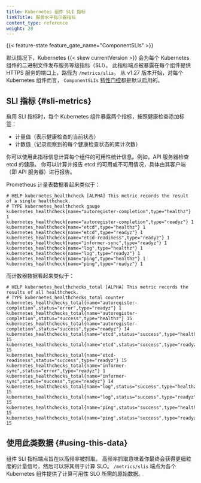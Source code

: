 ```yaml
---
title: Kubernetes 组件 SLI 指标
linkTitle: 服务水平指示器指标
content_type: reference
weight: 20
---
```

<!--
reviewers:
- logicalhan
title: Kubernetes Component SLI Metrics
linkTitle: Service Level Indicator Metrics
content_type: reference
weight: 20
-->

<!-- overview -->

{{< feature-state feature_gate_name="ComponentSLIs" >}}

<!--
By default, Kubernetes {{< skew currentVersion >}} publishes Service Level Indicator (SLI) metrics 
for each Kubernetes component binary. This metric endpoint is exposed on the serving 
HTTPS port of each component, at the path `/metrics/slis`. The 
`ComponentSLIs` [feature gate](/docs/reference/command-line-tools-reference/feature-gates/)
defaults to enabled for each Kubernetes component as of v1.27.
-->
默认情况下，Kubernetes {{< skew currentVersion >}} 会为每个 Kubernetes 组件的二进制文件发布服务等级指标（SLI）。
此指标端点被暴露在每个组件提供 HTTPS 服务的端口上，路径为 `/metrics/slis`。
从 v1.27 版本开始，对每个 Kubernetes 组件而言，
`ComponentSLIs` [特性门控](/zh-cn/docs/reference/command-line-tools-reference/feature-gates/)都是默认启用的。

<!-- body -->

<!--
## SLI Metrics

With SLI metrics enabled, each Kubernetes component exposes two metrics,
labeled per healthcheck:

- a gauge (which represents the current state of the healthcheck)
- a counter (which records the cumulative counts observed for each healthcheck state)
-->
## SLI 指标   {#sli-metrics}

启用 SLI 指标时，每个 Kubernetes 组件暴露两个指标，按照健康检查添加标签：

- 计量值（表示健康检查的当前状态）
- 计数值（记录观察到的每个健康检查状态的累计次数）

<!--
You can use the metric information to calculate per-component availability statistics.
For example, the API server checks the health of etcd. You can work out and report how
available or unavailable etcd has been - as reported by its client, the API server.

The prometheus gauge data looks like this:
-->
你可以使用此指标信息计算每个组件的可用性统计信息。例如，API 服务器检查 etcd 的健康。
你可以计算并报告 etcd 的可用或不可用情况，具体由其客户端（即 API 服务器）进行报告。

Prometheus 计量表数据看起来类似于：

```
# HELP kubernetes_healthcheck [ALPHA] This metric records the result of a single healthcheck.
# TYPE kubernetes_healthcheck gauge
kubernetes_healthcheck{name="autoregister-completion",type="healthz"} 1
kubernetes_healthcheck{name="autoregister-completion",type="readyz"} 1
kubernetes_healthcheck{name="etcd",type="healthz"} 1
kubernetes_healthcheck{name="etcd",type="readyz"} 1
kubernetes_healthcheck{name="etcd-readiness",type="readyz"} 1
kubernetes_healthcheck{name="informer-sync",type="readyz"} 1
kubernetes_healthcheck{name="log",type="healthz"} 1
kubernetes_healthcheck{name="log",type="readyz"} 1
kubernetes_healthcheck{name="ping",type="healthz"} 1
kubernetes_healthcheck{name="ping",type="readyz"} 1
```

<!--
While the counter data looks like this:
-->
而计数器数据看起来类似于：

```
# HELP kubernetes_healthchecks_total [ALPHA] This metric records the results of all healthcheck.
# TYPE kubernetes_healthchecks_total counter
kubernetes_healthchecks_total{name="autoregister-completion",status="error",type="readyz"} 1
kubernetes_healthchecks_total{name="autoregister-completion",status="success",type="healthz"} 15
kubernetes_healthchecks_total{name="autoregister-completion",status="success",type="readyz"} 14
kubernetes_healthchecks_total{name="etcd",status="success",type="healthz"} 15
kubernetes_healthchecks_total{name="etcd",status="success",type="readyz"} 15
kubernetes_healthchecks_total{name="etcd-readiness",status="success",type="readyz"} 15
kubernetes_healthchecks_total{name="informer-sync",status="error",type="readyz"} 1
kubernetes_healthchecks_total{name="informer-sync",status="success",type="readyz"} 14
kubernetes_healthchecks_total{name="log",status="success",type="healthz"} 15
kubernetes_healthchecks_total{name="log",status="success",type="readyz"} 15
kubernetes_healthchecks_total{name="ping",status="success",type="healthz"} 15
kubernetes_healthchecks_total{name="ping",status="success",type="readyz"} 15
```

<!--
## Using this data

The component SLIs metrics endpoint is intended to be scraped at a high frequency. Scraping
at a high frequency means that you end up with greater granularity of the gauge's signal, which
can be then used to calculate SLOs. The `/metrics/slis` endpoint provides the raw data necessary
to calculate an availability SLO for the respective Kubernetes component.
-->
## 使用此类数据   {#using-this-data}

组件 SLI 指标端点旨在以高频率被抓取。
高频率抓取意味着你最终会获得更细粒度的计量信号，然后可以将其用于计算 SLO。
`/metrics/slis` 端点为各个 Kubernetes 组件提供了计算可用性 SLO 所需的原始数据。
